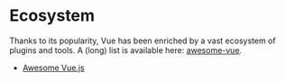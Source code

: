# Ecosystem

Thanks to its popularity, Vue has been enriched by a vast ecosystem of plugins and tools. A (long) list is available here: [awesome-vue](https://github.com/vuejs/awesome-vue).

- [Awesome Vue.js](https://github.com/vuejs/awesome-vue)

